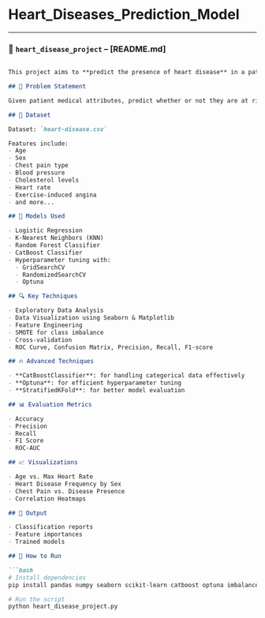 # Heart_Diseases_Prediction_Model


---

### 📁 `heart_disease_project` – [README.md]

```markdown

This project aims to **predict the presence of heart disease** in a patient using machine learning classification algorithms on structured health data.

## 🧠 Problem Statement

Given patient medical attributes, predict whether or not they are at risk of heart disease.

## 📂 Dataset

Dataset: `heart-disease.csv`

Features include:
- Age
- Sex
- Chest pain type
- Blood pressure
- Cholesterol levels
- Heart rate
- Exercise-induced angina
- and more...

## 🧪 Models Used

- Logistic Regression
- K-Nearest Neighbors (KNN)
- Random Forest Classifier
- CatBoost Classifier
- Hyperparameter tuning with:
  - GridSearchCV
  - RandomizedSearchCV
  - Optuna

## 🔍 Key Techniques

- Exploratory Data Analysis
- Data Visualization using Seaborn & Matplotlib
- Feature Engineering
- SMOTE for class imbalance
- Cross-validation
- ROC Curve, Confusion Matrix, Precision, Recall, F1-score

## 🔥 Advanced Techniques

- **CatBoostClassifier**: for handling categorical data effectively
- **Optuna**: for efficient hyperparameter tuning
- **StratifiedKFold**: for better model evaluation

## 📊 Evaluation Metrics

- Accuracy
- Precision
- Recall
- F1 Score
- ROC-AUC

## 📈 Visualizations

- Age vs. Max Heart Rate
- Heart Disease Frequency by Sex
- Chest Pain vs. Disease Presence
- Correlation Heatmaps

## 📁 Output

- Classification reports
- Feature importances
- Trained models

## 🚀 How to Run

```bash
# Install dependencies
pip install pandas numpy seaborn scikit-learn catboost optuna imbalanced-learn

# Run the script
python heart_disease_project.py
